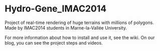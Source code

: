 Hydro-Gene_IMAC2014
===================

Project of real-time rendering of huge terrains with millions of polygons. 
Made by IMAC2014 students in Marne-la-Vallée University.

For more information about how to install and use it, see the wiki.
On our blog, you can see the project steps and videos.
